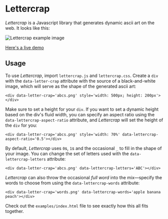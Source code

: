 # Lettercrap

_Lettercrap_ is a Javascript library that generates dynamic ascii art on the web. It looks like this:

![Lettercrap example image](https://raw.githubusercontent.com/nate-parrott/lettercrap/gh-pages/pic.png)

[Here's a live demo](https://nate-parrott.github.io/lettercrap)

## Usage

To use _Lettercrap_, import `lettercrap.js` and `lettercrap.css`. Create a `div` with the `data-letter-crap` attribute with the source of a black-and-white image, which will serve as the shape of the generated ascii art:

	<div data-letter-crap='abcs.png' style='width: 500px; height: 200px'></div>

Make sure to set a height for your `div`. If you want to set a dynamic height based on the div's fluid width, you can specify an aspect ratio using the `data-lettercrap-aspect-ratio` attribute, and _Lettercrap_ will set the height of the `div` for you:

	<div data-letter-crap='abcs.png' style='width: 70%' data-lettercrap-aspect-ratio='0.5'></div>

By default, _Lettercrap_ uses `0`s, `1`s and the occasional `_` to fill in the shape of your image. You can change the set of letters used with the `data-lettercrap-letters` attribute:

	<div data-letter-crap='abcs.png' data-lettercrap-letters='ABC'></div>

_Lettercrap_ can also throw the occasional _full word_ into the mix—specify the words to choose from using the `data-lettercrap-words` attribute:

	<div data-letter-crap='words.png' data-lettercrap-words='apple banana peach'></div>

Check out the `examples/index.html` file to see exactly how this all fits together.

